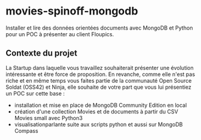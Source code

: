 # movies-spinoff-mongodb
Installer et lire des données orientées documents avec MongoDB et Python pour un POC à présenter au client Floupics.

## Contexte du projet
La Startup dans laquelle vous travaillez souhaiterait présenter une évolution intéressante et être force de proposition. En revanche, comme elle n'est pas riche et en même temps vous faites partie de la communauté Open Source Soldat (OSS42) et Ninja, elle souhaite de votre part que vous lui présentiez un POC sur cette base :

- installation et mise en place de MongoDB Community Edition en local
- création d'une collection Movies et de documents à partir du CSV Movies small avec Python3
- visualisationparlante suite aux scripts python et aussi sur MongoDB Compass



